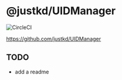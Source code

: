 # @justkd/UIDManager

![CircleCI](https://img.shields.io/circleci/build/gh/justkd/UIDManager/master?token=2edcfec5c13eaf6d951a8f2939b220cdca74644c&style=for-the-badge&logo=circleci)

<https://github.com/justkd/UIDManager>

## TODO

- add a readme